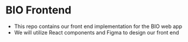# BIO Frontend

- This repo contains our front end implementation for the BIO web app
- We will utilize React components and Figma to design our front end

